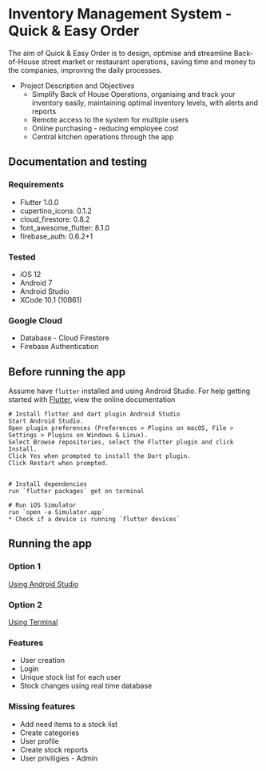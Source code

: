 # Inventory Management System - Quick & Easy Order

The aim of Quick & Easy Order is to design, optimise and streamline Back-of-House street market or restaurant operations, saving time and money to the companies, improving the daily processes.

* Project Description and Objectives
  * Simplify Back of House Operations, organising and track your inventory easily, maintaining optimal inventory levels, with alerts and reports
  * Remote access to the system for multiple users
  * Online purchasing - reducing employee cost
  * Central kitchen operations through the app

## Documentation and testing

### Requirements
* Flutter 1.0.0
* cupertino_icons: 0.1.2
* cloud_firestore: 0.8.2
* font_awesome_flutter: 8.1.0
* firebase_auth: 0.6.2+1

### Tested

* iOS 12
* Android 7
* Android Studio
* XCode 10.1 (10B61)

### Google Cloud
* Database - Cloud Firestore
* Firebase Authentication

## Before running the app

Assume have `flutter` installed and using Android Studio. For help getting started with  [Flutter](https://flutter.io/), view the online documentation

    # Install flutter and dart plugin Android Studio
    Start Android Studio.
    Open plugin preferences (Preferences > Plugins on macOS, File > Settings > Plugins on Windows & Linux).
    Select Browse repositories, select the Flutter plugin and click Install.
    Click Yes when prompted to install the Dart plugin.
    Click Restart when prompted.


    # Install dependencies
    run `flutter packages` get on terminal

    # Run iOS Simulator
    run `open -a Simulator.app`
    * Check if a device is running `flutter devices`

## Running the app

  ### Option 1
  [Using Android Studio](https://flutter.io/docs/get-started/test-drive?tab=androidstudio)

  ### Option 2
  [Using Terminal](https://flutter.io/docs/get-started/test-drive?tab=terminal)

### Features
* User creation
* Login
* Unique stock list for each user
* Stock changes using real time database

### Missing features
* Add need items to a stock list
* Create categories
* User profile
* Create stock reports
* User priviligies - Admin
